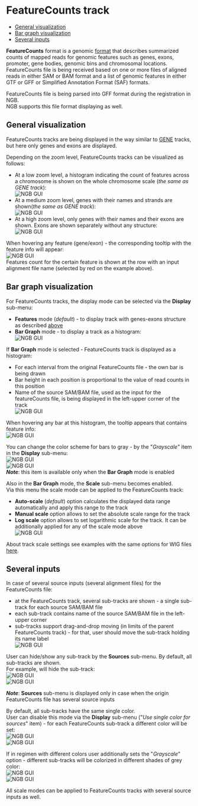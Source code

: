 # FeatureCounts track

- [General visualization](#general-visualization)
- [Bar graph visualization](#bar-graph-visualization)
- [Several inputs](#several-inputs)

**FeatureCounts** format is a genomic [format](http://bioinf.wehi.edu.au/featureCounts/) that describes summarized counts of mapped reads for genomic features such as genes, exons, promoter, gene bodies, genomic bins and chromosomal locations.  
FeatureCounts file is being received based on one or more files of aligned reads in either SAM or BAM format and a list of genomic features in either GTF or GFF or Simplified Annotation Format (SAF) formats.

FeatureCounts file is being parsed into GFF format during the registration in NGB.  
NGB supports this file format displaying as well.

## General visualization

FeatureCounts tracks are being displayed in the way similar to [GENE](tracks-genes.md#general-genes-visualization) tracks, but here only genes and exons are displayed.

Depending on the zoom level, FeatureCounts tracks can be visualized as follows:

- At a low zoom level, a histogram indicating the count of features across a chromosome is shown on the whole chromosome scale (_the same as GENE track_):  
  ![NGB GUI](images/featurecounts-01.png)
- At a medium zoom level, genes with their names and strands are shown(_the same as GENE track_):  
  ![NGB GUI](images/featurecounts-02.png)
- At a high zoom level, only genes with their names and their exons are shown. Exons are shown separately without any structure:  
  ![NGB GUI](images/featurecounts-03.png)

When hovering any feature (gene/exon) - the corresponding tooltip with the feature info will appear:  
  ![NGB GUI](images/featurecounts-04.png)  
Features count for the certain feature is shown at the row with an input alignment file name (selected by red on the example above).

## Bar graph visualization

For FeatureCounts tracks, the display mode can be selected via the **Display** sub-menu:

- **Features** mode (_default_) - to display track with genes-exons structure as described [above](#general-visualization)
- **Bar Graph** mode - to display a track as a histogram:  
  ![NGB GUI](images/featurecounts-05.png)

If **Bar Graph** mode is selected - FeatureCounts track is displayed as a histogram:

- For each interval from the original FeatureCounts file - the own bar is being drawn
- Bar height in each position is proportional to the value of read counts in this position
- Name of the source SAM/BAM file, used as the input for the featureCounts file, is being displayed in the left-upper corner of the track  
  ![NGB GUI](images/featurecounts-06.png)

When hovering any bar at this histogram, the tooltip appears that contains feature info:  
  ![NGB GUI](images/featurecounts-07.png)

You can change the color scheme for bars to gray - by the "_Grayscale_" item in the **Display** sub-menu:  
  ![NGB GUI](images/featurecounts-08.png)  
  ![NGB GUI](images/featurecounts-09.png)  
**_Note_**: this item is available only when the **Bar Graph** mode is enabled

Also in the **Bar Graph** mode, the **Scale** sub-menu becomes enabled.  
Via this menu the scale mode can be applied to the FeatureCounts track:

- **Auto-scale** (_default_) option calculates the displayed data range automatically and apply this range to the track
- **Manual scale** option allows to set the absolute scale range for the track
- **Log scale** option allows to set logarithmic scale for the track. It can be additionally applied for any of the scale mode above  
  ![NGB GUI](images/featurecounts-10.png)

About track scale settings see examples with the same options for WIG files [here](tracks-wig.md#scale-mode).

## Several inputs

In case of several source inputs (several alignment files) for the FeatureCounts file:

- at the FeatureCounts track, several sub-tracks are shown - a single sub-track for each source SAM/BAM file
- each sub-track contains name of the source SAM/BAM file in the left-upper corner
- sub-tracks support drag-and-drop moving (in limits of the parent FeatureCounts track) - for that, user should move the sub-track holding its name label  
  ![NGB GUI](images/featurecounts-11.png)  

User can hide/show any sub-track by the **Sources** sub-menu. By default, all sub-tracks are shown.  
For example, will hide the sub-track:  
  ![NGB GUI](images/featurecounts-12.png)  
  ![NGB GUI](images/featurecounts-13.png)

**_Note_**: **Sources** sub-menu is displayed only in case when the origin FeatureCounts file has several source inputs

By default, all sub-tracks have the same single color.  
User can disable this mode via the **Display** sub-menu ("_Use single color for sources_" item) - for each FeatureCounts sub-track a different color will be set:  
  ![NGB GUI](images/featurecounts-14.png)  
  ![NGB GUI](images/featurecounts-15.png)

If in regimen with different colors user additionally sets the "_Grayscale_" option - different sub-tracks will be colorized in different shades of grey color:  
  ![NGB GUI](images/featurecounts-16.png)  
  ![NGB GUI](images/featurecounts-17.png)

All scale modes can be applied to FeatureCounts tracks with several source inputs as well.
